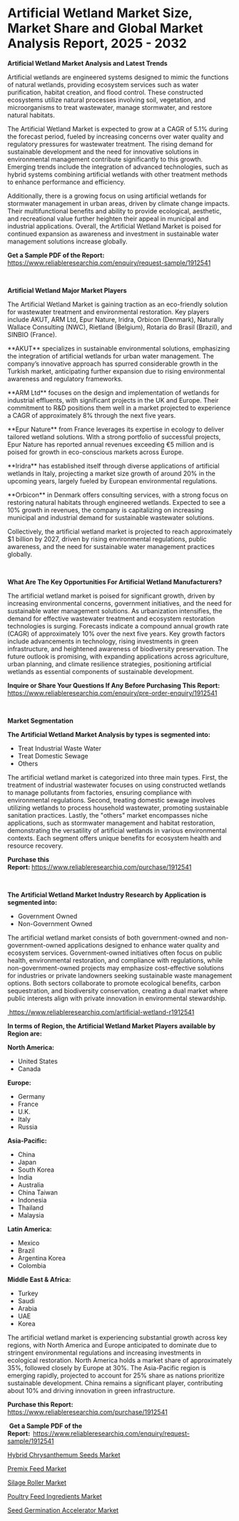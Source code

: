<p><h1>Artificial Wetland Market Size, Market Share and Global Market Analysis Report, 2025 - 2032</h1></p><p><strong>Artificial Wetland Market Analysis and Latest Trends</strong></p>
<p><p>Artificial wetlands are engineered systems designed to mimic the functions of natural wetlands, providing ecosystem services such as water purification, habitat creation, and flood control. These constructed ecosystems utilize natural processes involving soil, vegetation, and microorganisms to treat wastewater, manage stormwater, and restore natural habitats. </p><p>The Artificial Wetland Market is expected to grow at a CAGR of 5.1% during the forecast period, fueled by increasing concerns over water quality and regulatory pressures for wastewater treatment. The rising demand for sustainable development and the need for innovative solutions in environmental management contribute significantly to this growth. Emerging trends include the integration of advanced technologies, such as hybrid systems combining artificial wetlands with other treatment methods to enhance performance and efficiency. </p><p>Additionally, there is a growing focus on using artificial wetlands for stormwater management in urban areas, driven by climate change impacts. Their multifunctional benefits and ability to provide ecological, aesthetic, and recreational value further heighten their appeal in municipal and industrial applications. Overall, the Artificial Wetland Market is poised for continued expansion as awareness and investment in sustainable water management solutions increase globally.</p></p>
<p><strong>Get a Sample PDF of the Report:&nbsp;</strong> <a href="https://www.reliableresearchiq.com/enquiry/request-sample/1912541?utm_campaign=1870&utm_medium=2&utm_source=Github&utm_content=ia&utm_term=30032025&utm_id=artificial-wetland">https://www.reliableresearchiq.com/enquiry/request-sample/1912541</a></p>
<p>&nbsp;</p>
<p><strong>Artificial Wetland Major Market Players</strong></p>
<p><p>The Artificial Wetland Market is gaining traction as an eco-friendly solution for wastewater treatment and environmental restoration. Key players include AKUT, ARM Ltd, Epur Nature, Iridra, Orbicon (Denmark), Naturally Wallace Consulting (NWC), Rietland (Belgium), Rotaria do Brasil (Brazil), and SINBIO (France).</p><p>**AKUT** specializes in sustainable environmental solutions, emphasizing the integration of artificial wetlands for urban water management. The company’s innovative approach has spurred considerable growth in the Turkish market, anticipating further expansion due to rising environmental awareness and regulatory frameworks. </p><p>**ARM Ltd** focuses on the design and implementation of wetlands for industrial effluents, with significant projects in the UK and Europe. Their commitment to R&D positions them well in a market projected to experience a CAGR of approximately 8% through the next five years.</p><p>**Epur Nature** from France leverages its expertise in ecology to deliver tailored wetland solutions. With a strong portfolio of successful projects, Epur Nature has reported annual revenues exceeding €5 million and is poised for growth in eco-conscious markets across Europe.</p><p>**Iridra** has established itself through diverse applications of artificial wetlands in Italy, projecting a market size growth of around 20% in the upcoming years, largely fueled by European environmental regulations.</p><p>**Orbicon** in Denmark offers consulting services, with a strong focus on restoring natural habitats through engineered wetlands. Expected to see a 10% growth in revenues, the company is capitalizing on increasing municipal and industrial demand for sustainable wastewater solutions.</p><p>Collectively, the artificial wetland market is projected to reach approximately $1 billion by 2027, driven by rising environmental regulations, public awareness, and the need for sustainable water management practices globally.</p></p>
<p>&nbsp;</p>
<p><strong>What Are The Key Opportunities For Artificial Wetland Manufacturers?</strong></p>
<p><p>The artificial wetland market is poised for significant growth, driven by increasing environmental concerns, government initiatives, and the need for sustainable water management solutions. As urbanization intensifies, the demand for effective wastewater treatment and ecosystem restoration technologies is surging. Forecasts indicate a compound annual growth rate (CAGR) of approximately 10% over the next five years. Key growth factors include advancements in technology, rising investments in green infrastructure, and heightened awareness of biodiversity preservation. The future outlook is promising, with expanding applications across agriculture, urban planning, and climate resilience strategies, positioning artificial wetlands as essential components of sustainable development.</p></p>
<p><strong>Inquire or Share Your Questions If Any Before Purchasing This Report:</strong> <a href="https://www.reliableresearchiq.com/enquiry/pre-order-enquiry/1912541?utm_campaign=1870&utm_medium=2&utm_source=Github&utm_content=ia&utm_term=30032025&utm_id=artificial-wetland">https://www.reliableresearchiq.com/enquiry/pre-order-enquiry/1912541</a></p>
<p>&nbsp;</p>
<p><strong>Market Segmentation</strong></p>
<p><strong>The Artificial Wetland Market Analysis by types is segmented into:</strong></p>
<p><ul><li>Treat Industrial Waste Water</li><li>Treat Domestic Sewage</li><li>Others</li></ul></p>
<p><p>The artificial wetland market is categorized into three main types. First, the treatment of industrial wastewater focuses on using constructed wetlands to manage pollutants from factories, ensuring compliance with environmental regulations. Second, treating domestic sewage involves utilizing wetlands to process household wastewater, promoting sustainable sanitation practices. Lastly, the "others" market encompasses niche applications, such as stormwater management and habitat restoration, demonstrating the versatility of artificial wetlands in various environmental contexts. Each segment offers unique benefits for ecosystem health and resource recovery.</p></p>
<p><strong>Purchase this Report:&nbsp;</strong><a href="https://www.reliableresearchiq.com/purchase/1912541?utm_campaign=1870&utm_medium=2&utm_source=Github&utm_content=ia&utm_term=30032025&utm_id=artificial-wetland">https://www.reliableresearchiq.com/purchase/1912541</a></p>
<p>&nbsp;</p>
<p><strong>The Artificial Wetland Market Industry Research by Application is segmented into:</strong></p>
<p><ul><li>Government Owned</li><li>Non-Government Owned</li></ul></p>
<p><p>The artificial wetland market consists of both government-owned and non-government-owned applications designed to enhance water quality and ecosystem services. Government-owned initiatives often focus on public health, environmental restoration, and compliance with regulations, while non-government-owned projects may emphasize cost-effective solutions for industries or private landowners seeking sustainable waste management options. Both sectors collaborate to promote ecological benefits, carbon sequestration, and biodiversity conservation, creating a dual market where public interests align with private innovation in environmental stewardship.</p></p>
<p><a href="https://www.reliableresearchiq.com/artificial-wetland-r1912541?utm_campaign=1870&utm_medium=2&utm_source=Github&utm_content=ia&utm_term=30032025&utm_id=artificial-wetland">&nbsp;https://www.reliableresearchiq.com/artificial-wetland-r1912541</a></p>
<p><strong>In terms of Region, the Artificial Wetland Market Players available by Region are:</strong></p>
<p>
    <p> <strong> North America: </strong>
        <ul>
            <li>United States</li>
            <li>Canada</li>
        </ul>
        </p> 
    <p> <strong> Europe: </strong>
        <ul>
            <li>Germany</li>
            <li>France</li>
            <li>U.K.</li>
            <li>Italy</li>
            <li>Russia</li>
        </ul>
        </p> 
    <p> <strong> Asia-Pacific: </strong>
        <ul>
            <li>China</li>
            <li>Japan</li>
            <li>South Korea</li>
            <li>India</li>
            <li>Australia</li>
            <li>China Taiwan</li>
            <li>Indonesia</li>
            <li>Thailand</li>
            <li>Malaysia</li>
        </ul>
        </p> 
    <p> <strong> Latin America: </strong>
        <ul>
            <li>Mexico</li>
            <li>Brazil</li>
            <li>Argentina Korea</li>
            <li>Colombia</li>
        </ul>
        </p> 
    <p> <strong> Middle East & Africa: </strong>
        <ul>
            <li>Turkey</li>
            <li>Saudi</li>
            <li>Arabia</li>
            <li>UAE</li>
            <li>Korea</li>
        </ul>
    </p>
    </p>
<p><p>The artificial wetland market is experiencing substantial growth across key regions, with North America and Europe anticipated to dominate due to stringent environmental regulations and increasing investments in ecological restoration. North America holds a market share of approximately 35%, followed closely by Europe at 30%. The Asia-Pacific region is emerging rapidly, projected to account for 25% share as nations prioritize sustainable development. China remains a significant player, contributing about 10% and driving innovation in green infrastructure.</p></p>
<p><strong>Purchase this Report: </strong><a href="https://www.reliableresearchiq.com/purchase/1912541?utm_campaign=1870&utm_medium=2&utm_source=Github&utm_content=ia&utm_term=30032025&utm_id=artificial-wetland">https://www.reliableresearchiq.com/purchase/1912541</a></p>
<p>&nbsp;<strong>Get a Sample PDF of the Report:&nbsp;&nbsp;</strong><a href="https://www.reliableresearchiq.com/enquiry/request-sample/1912541?utm_campaign=1870&utm_medium=2&utm_source=Github&utm_content=ia&utm_term=30032025&utm_id=artificial-wetland">https://www.reliableresearchiq.com/enquiry/request-sample/1912541</a></p>
<p><strong></strong></p>
<p><p><a href="https://github.com/tornapruttuz/Market-Research-Report-List-1/blob/main/hybrid-chrysanthemum-seeds-market.md?utm_campaign=1870&utm_medium=2&utm_source=Github&utm_content=ia&utm_term=30032025&utm_id=artificial-wetland">Hybrid Chrysanthemum Seeds Market</a></p><p><a href="https://github.com/yuukoleuda/Market-Research-Report-List-1/blob/main/premix-feed-market.md?utm_campaign=1870&utm_medium=2&utm_source=Github&utm_content=ia&utm_term=30032025&utm_id=artificial-wetland">Premix Feed Market</a></p><p><a href="https://github.com/marteyfito9/Market-Research-Report-List-1/blob/main/silage-roller-market.md?utm_campaign=1870&utm_medium=2&utm_source=Github&utm_content=ia&utm_term=30032025&utm_id=artificial-wetland">Silage Roller Market</a></p><p><a href="https://github.com/saguegrody74/Market-Research-Report-List-1/blob/main/poultry-feed-ingredients-market.md?utm_campaign=1870&utm_medium=2&utm_source=Github&utm_content=ia&utm_term=30032025&utm_id=artificial-wetland">Poultry Feed Ingredients Market</a></p><p><a href="https://github.com/denighoylen1/Market-Research-Report-List-1/blob/main/seed-germination-accelerator-market.md?utm_campaign=1870&utm_medium=2&utm_source=Github&utm_content=ia&utm_term=30032025&utm_id=artificial-wetland">Seed Germination Accelerator Market</a></p></p>